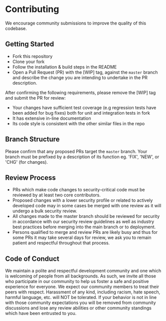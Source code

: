 # Contributing

We encourage community submissions to improve the quality of this codebase.

## Getting Started

* Fork this repository
* Clone your fork
* Follow the installation & build steps in the README
* Open a Pull Request (PR) with the [WIP] tag, against the `master` branch and describe the change you are intending to undertake in the PR description.

After confirming the following requirements, please remove the [WIP] tag and submit the PR for review:
* Your changes have sufficient test coverage (e.g regression tests have been added for bug fixes) both for unit and integration tests in fork
* It has extensive in-line documentation
* Its code style is consistent with the other similar files in the repo

## Branch Structure

Please confirm that any proposed PRs target the `master` branch.
Your branch must be prefixed by a description of its function eg. 'FIX', 'NEW', or 'CHG' (for changes).

## Review Process

* PRs which make code changes to security-critical code must be reviewed by at least two core contributors.
* Proposed changes with a lower security profile or related to actively developed code may in some cases be merged with one review as it will undergo a bulk security review.
* All changes made to the master branch should be reviewed for security in accordance with our security review guidelines as well as industry best practices before merging into the main branch or to deployment.
* Persons qualified to merge and review PRs are likely busy and thus for some PRs it may take several days for review, we ask you to remain patient and respectful throughout that process.

## Code of Conduct

We maintain a polite and respectful development community and one which is welcoming of people from all backgrounds. As such, we invite all those who participate in our community to help us foster a safe and positive experience for everyone. We expect our community members to treat their peers with respect. Harassment of any kind, including racism, hate speech, harmful language, etc. will NOT be tolerated. If your behavior is not in line with those community expectations you will be removed from community discussions and lose any review abilities or other community standings which have been entrusted to you.
